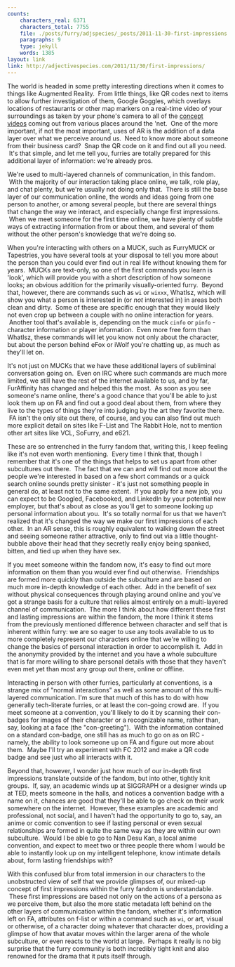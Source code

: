 ```yaml
---
counts:
    characters_real: 6371
    characters_total: 7755
    file: ./posts/furry/adjspecies/_posts/2011-11-30-first-impressions.markdown
    paragraphs: 9
    type: jekyll
    words: 1385
layout: link
link: http://adjectivespecies.com/2011/11/30/first-impressions/
---
```


The world is headed in some pretty interesting directions when it comes to
things like Augmented Reality.  From little things, like QR codes next to items
to allow further investigation of them, Google Goggles, which overlays locations
of restaurants or other map markers on a real-time video of your surroundings as
taken by your phone's camera to all of the [concept
videos](http://vimeo.com/search/videos/search:augmented%20reality/st/27d7a185) coming
out from various places around the 'net.  One of the more important, if not the
most important, uses of AR is the addition of a data layer over what we perceive
around us.  Need to know more about someone from their business card?  Snap the
QR code on it and find out all you need.  It's that simple, and let me tell you,
furries are totally prepared for this additional layer of information: we're
already pros.<!--more-->

We're used to multi-layered channels of communication, in this fandom.  With the
majority of our interaction taking place online, we talk, role play, and chat
plenty, but we're usually not doing only that.  There is still the base layer of
our communication online, the words and ideas going from one person to another,
or among several people, but there are several things that change the way we
interact, and especially change first impressions.  When we meet someone for the
first time online, we have plenty of subtle ways of extracting information from
or about them, and several of them without the other person's knowledge that
we're doing so.

When you're interacting with others on a MUCK, such as FurryMUCK or Tapestries,
you have several tools at your disposal to tell you more about the person than
you could ever find out in real life without knowing them for years.  MUCKs are
text-only, so one of the first commands you learn is 'look', which will provide
you with a short description of how someone looks; an obvious addition for the
primarily visually-oriented furry.  Beyond that, however, there are commands
such as `wi` or `wixxx`, WhatIsz, which will show you what a person is
interested in (or *not* interested in) in areas both clean and dirty.
 Some of these are specific enough that they would likely not even crop up
between a couple with no online interaction for years.  Another tool that's
available is, depending on the muck `cinfo` or `pinfo` - character information
or player information.  Even more free form than WhatIsz, these commands will
let you know not only about the character, but about the person behind eFox or
iWolf you're chatting up, as much as they'll let on.

It's not just on MUCKs that we have these additional layers of subliminal
conversation going on.  Even on IRC where such commands are much more limited,
we still have the rest of the internet available to us, and by far, FurAffinity
has changed and helped this the most.  As soon as you see someone's name online,
there's a good chance that you'll be able to just look them up on FA and find
out a good deal about them, from where they live to the types of things they're
into judging by the art they favorite there.  FA isn't the only site out there,
of course, and you can also find out much more explicit detail on sites like
F-List and The Rabbit Hole, not to mention other art sites like VCL, SoFurry,
and e621.

These are so entrenched in the furry fandom that, writing this, I keep feeling
like it's not even worth mentioning.  Every time I think that, though I remember
that it's one of the things that helps to set us apart from other subcultures
out there.  The fact that we can and will find out more about the people we're
interested in based on a few short commands or a quick search online sounds
pretty sinister - it's just not something people in general do, at least not to
the same extent.  If you apply for a new job, you can expect to be Googled,
Facebooked, and LinkedIn by your potential new employer, but that's about as
close as you'll get to someone looking up personal information about you.  It's
so totally normal for us that we haven't realized that it's changed the way we
make our first impressions of each other.  In an AR sense, this is roughly
equivalent to walking down the street and seeing someone rather attractive, only
to find out via a little thought-bubble above their head that they secretly
really enjoy being spanked, bitten, and tied up when they have sex.

If you meet someone within the fandom now, it's easy to find out more
information on them than you would ever find out otherwise.  Friendships are
formed more quickly than outside the subculture and are based on much more
in-depth knowledge of each other.  Add in the benefit of sex without physical
consequences through playing around online and you've got a strange basis for a
culture that relies almost entirely on a multi-layered channel of communication.
 The more I think about how different these first and lasting impressions are
within the fandom, the more I think it stems from the previously mentioned
difference between character and self that is inherent within furry: we are so
eager to use any tools available to us to more completely represent our
characters online that we're willing to change the basics of personal
interaction in order to accomplish it.  Add in the anonymity provided by the
internet and you have a whole subculture that is far more willing to share
personal details with those that they haven't even met yet than most any group
out there, online or offline.

Interacting in person with other furries, particularly at conventions, is a
strange mix of "normal interactions" as well as some amount of this
multi-layered communication. I'm sure that much of this has to do with how
generally tech-literate furries, or at least the con-going crowd are.  If you
meet someone at a convention, you'll likely to do it by scanning their
con-badges for images of their character or a recognizable name, rather than,
say, looking at a face (the "con-greeting").  With the information contained on
a standard con-badge, one still has as much to go on as on IRC - namely, the
ability to look someone up on FA and figure out more about them.  Maybe I'll try
an experiment with FC 2012 and make a QR code badge and see just who all
interacts with it.

Beyond that, however, I wonder just how much of our in-depth first impressions
translate outside of the fandom, but into other, tightly knit groups.  If, say,
an academic winds up at SIGGRAPH or a designer winds up at TED, meets someone in
the halls, and notices a convention badge with a name on it, chances are good
that they'll be able to go check on their work somewhere on the internet.
 However, these examples are academic and professional, not social, and I
haven't had the opportunity to go to, say, an anime or comic convention to see
if lasting personal or even sexual relationships are formed in quite the same
way as they are within our own subculture.  Would I be able to go to Nan Desu
Kan, a local anime convention, and expect to meet two or three people there whom
I would be able to instantly look up on my intelligent telephone, know intimate
details about, form lasting friendships with?

With this confused blur from total immersion in our characters to the
unobstructed view of self that we provide glimpses of, our mixed-up concept of
first impressions within the furry fandom is understandable.  These first
impressions are based not only on the actions of a persona as we perceive them,
but also the more static metadata left behind on the other layers of
communication within the fandom, whether it's information left on FA, attributes
on f-list or within a command such as `wi`, or art, visual or otherwise, of a
character doing whatever that character does, providing a glimpse of how that
avatar moves within the larger arena of the whole subculture, or even reacts to
the world at large.  Perhaps it really is no big surprise that the furry
community is both incredibly tight knit and also renowned for the drama that it
puts itself through.
